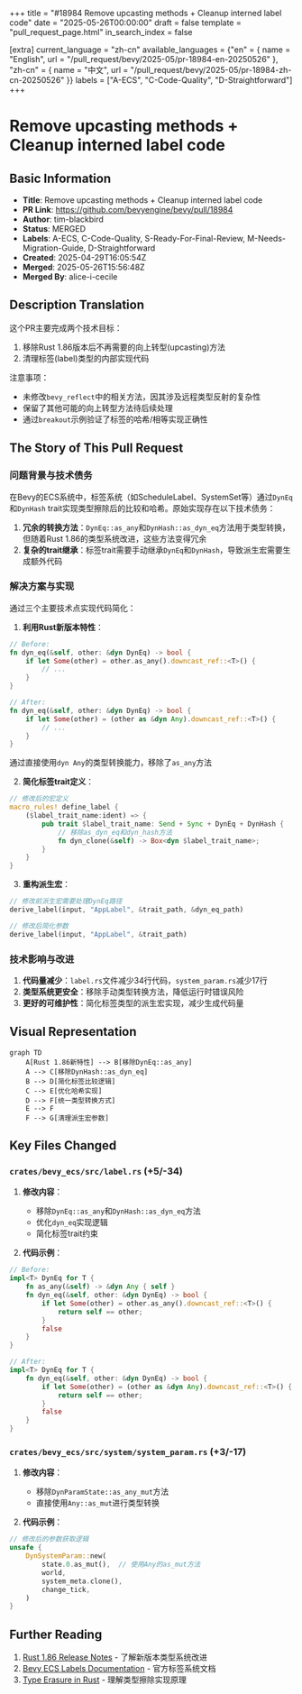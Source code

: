 +++
title = "#18984 Remove upcasting methods + Cleanup interned label code"
date = "2025-05-26T00:00:00"
draft = false
template = "pull_request_page.html"
in_search_index = false

[extra]
current_language = "zh-cn"
available_languages = {"en" = { name = "English", url = "/pull_request/bevy/2025-05/pr-18984-en-20250526" }, "zh-cn" = { name = "中文", url = "/pull_request/bevy/2025-05/pr-18984-zh-cn-20250526" }}
labels = ["A-ECS", "C-Code-Quality", "D-Straightforward"]
+++

# Remove upcasting methods + Cleanup interned label code

## Basic Information
- **Title**: Remove upcasting methods + Cleanup interned label code
- **PR Link**: https://github.com/bevyengine/bevy/pull/18984
- **Author**: tim-blackbird
- **Status**: MERGED
- **Labels**: A-ECS, C-Code-Quality, S-Ready-For-Final-Review, M-Needs-Migration-Guide, D-Straightforward
- **Created**: 2025-04-29T16:05:54Z
- **Merged**: 2025-05-26T15:56:48Z
- **Merged By**: alice-i-cecile

## Description Translation
这个PR主要完成两个技术目标：
1. 移除Rust 1.86版本后不再需要的向上转型(upcasting)方法
2. 清理标签(label)类型的内部实现代码

注意事项：
- 未修改`bevy_reflect`中的相关方法，因其涉及远程类型反射的复杂性
- 保留了其他可能的向上转型方法待后续处理
- 通过`breakout`示例验证了标签的哈希/相等实现正确性

## The Story of This Pull Request

### 问题背景与技术债务
在Bevy的ECS系统中，标签系统（如ScheduleLabel、SystemSet等）通过`DynEq`和`DynHash` trait实现类型擦除后的比较和哈希。原始实现存在以下技术债务：

1. **冗余的转换方法**：`DynEq::as_any`和`DynHash::as_dyn_eq`方法用于类型转换，但随着Rust 1.86的类型系统改进，这些方法变得冗余
2. **复杂的trait继承**：标签trait需要手动继承`DynEq`和`DynHash`，导致派生宏需要生成额外代码

### 解决方案与实现
通过三个主要技术点实现代码简化：

1. **利用Rust新版本特性**：
```rust
// Before:
fn dyn_eq(&self, other: &dyn DynEq) -> bool {
    if let Some(other) = other.as_any().downcast_ref::<T>() {
        // ...
    }
}

// After:
fn dyn_eq(&self, other: &dyn DynEq) -> bool {
    if let Some(other) = (other as &dyn Any).downcast_ref::<T>() {
        // ...
    }
}
```
通过直接使用`dyn Any`的类型转换能力，移除了`as_any`方法

2. **简化标签trait定义**：
```rust
// 修改后的宏定义
macro_rules! define_label {
    ($label_trait_name:ident) => {
        pub trait $label_trait_name: Send + Sync + DynEq + DynHash {
            // 移除as_dyn_eq和dyn_hash方法
            fn dyn_clone(&self) -> Box<dyn $label_trait_name>;
        }
    }
}
```
3. **重构派生宏**：
```rust
// 修改前派生宏需要处理DynEq路径
derive_label(input, "AppLabel", &trait_path, &dyn_eq_path)

// 修改后简化参数
derive_label(input, "AppLabel", &trait_path)
```

### 技术影响与改进
1. **代码量减少**：`label.rs`文件减少34行代码，`system_param.rs`减少17行
2. **类型系统更安全**：移除手动类型转换方法，降低运行时错误风险
3. **更好的可维护性**：简化标签类型的派生宏实现，减少生成代码量

## Visual Representation

```mermaid
graph TD
    A[Rust 1.86新特性] --> B[移除DynEq::as_any]
    A --> C[移除DynHash::as_dyn_eq]
    B --> D[简化标签比较逻辑]
    C --> E[优化哈希实现]
    D --> F[统一类型转换方式]
    E --> F
    F --> G[清理派生宏参数]
```

## Key Files Changed

### `crates/bevy_ecs/src/label.rs` (+5/-34)
1. **修改内容**：
   - 移除`DynEq::as_any`和`DynHash::as_dyn_eq`方法
   - 优化`dyn_eq`实现逻辑
   - 简化标签trait约束

2. **代码示例**：
```rust
// Before:
impl<T> DynEq for T {
    fn as_any(&self) -> &dyn Any { self }
    fn dyn_eq(&self, other: &dyn DynEq) -> bool {
        if let Some(other) = other.as_any().downcast_ref::<T>() {
            return self == other;
        }
        false
    }
}

// After:
impl<T> DynEq for T {
    fn dyn_eq(&self, other: &dyn DynEq) -> bool {
        if let Some(other) = (other as &dyn Any).downcast_ref::<T>() {
            return self == other;
        }
        false
    }
}
```

### `crates/bevy_ecs/src/system/system_param.rs` (+3/-17)
1. **修改内容**：
   - 移除`DynParamState::as_any_mut`方法
   - 直接使用`Any::as_mut`进行类型转换

2. **代码示例**：
```rust
// 修改后的参数获取逻辑
unsafe { 
    DynSystemParam::new(
        state.0.as_mut(),  // 使用Any的as_mut方法
        world,
        system_meta.clone(),
        change_tick,
    )
}
```

## Further Reading
1. [Rust 1.86 Release Notes](https://blog.rust-lang.org/2025/04/25/Rust-1.86.0.html) - 了解新版本类型系统改进
2. [Bevy ECS Labels Documentation](https://bevyengine.org/learn/book/ecs/labels/) - 官方标签系统文档
3. [Type Erasure in Rust](https://doc.rust-lang.org/nomicon/erase.html) - 理解类型擦除实现原理